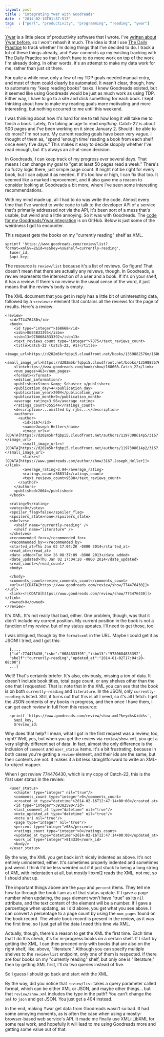 ```yaml
---
layout: post
title : "integrating Ywar with Goodreads"
date  : "2014-02-18T01:37:51Z"
tags  : ["perl", "productivity", "programming", "reading", "ywar"]
---
```

[Ywar](https://github.com/rjbs/Ywar) is a little piece of productivity software
that I wrote.  I've [written about Ywar
before](https://rjbs.cloud/tags/#productivity), so I won't
rehash it much.  The idea is that I use [The Daily Practice](https://tdp.me/)
to track whether I'm doing things that I've decided to do.  I track a lot of
these things already, and Ywar connects up my existing tracking with The Daily
Practice so that I don't have to do more work on top of the work I'm already
doing.  In other words, it's an attempt to make my data work for me, rather
than just sit there.

For quite a while now, only a few of my TDP goals needed manual entry, and most
of them could clearly be automated.  It wasn't clear, though, how to automate
my "keep reading books" tasks.  I knew Goodreads existed, but it seemed like
using Goodreads would be just as much work as using TDP.  Either way, I have to
go to a site and click something for each book.  I kept thinking about how to
make my reading goals more motivating and more interesting, but nothing
occurred to me until this weekend.

I was thinking about how it's hard for me to tell how long it will take me to
finish a book.  Lately, I'm taking an age to read *anything*.  Catch-22 is
about 500 pages and I've been working on it since January 2.  Should I be able
to do more?  I'm not sure.  My current reading goals have been very vague.  I
thought of them as, "spend 'enough time' reading a book from each shelf once
every five days."  This makes it easy to decide sloppily whether I've read
enough, but it's always an all-at-once decision.

In Goodreads, I can keep track of my progress over several days.  That means I
can change my goal to "get at least 50 pages read a week."  There's no fuzzy
logic there, just simple page count.  It might not be right for every book, but
I can adjust it as needed.  If it's too low or high, I can fix that too.  It
seemed like a marked improvement, and it also gave me a reason to consider
looking at Goodreads a bit more, where I've seen some interesting
recommendations.

With my mind made up, all I had to do was write the code.  Almost every time
that I've wanted to write code to talk to the developer API of a service that's
primarily addressed *not* via the API, it's been sort of a mess that's usable,
but weird and a little annoying.  So it was with Goodreads.  The [code for my
Goodreads/Ywar
integration](https://github.com/rjbs/Ywar/blob/master/lib/Ywar/Observer/Goodreads.pm)
is on GitHub.  Below is just some of the weirdness I got to encounter.

This request gets the books on my "currently reading" shelf as XML.

    sprintf 'https://www.goodreads.com/review/list?format=xml&v=2&id=%s&key=%s&shelf=currently-reading',
      $user_id,
      $api_key;

The resource is `review/list` because it's a list of reviews.  Go figure!  That
doesn't mean that there are actually any reivews, though.  In Goodreads, a
review represents the intersection of a user and a book.  If it's on your
shelf, it has a review.  If there's no review in the usual sense of the word,
it just means that the review's body is empty.

The XML document that you get in reply has a little bit of uninteresting data,
followed by a `<reviews>` element that contains all the reviews for the page of
results.  Here's a review:

    <review>
      <id>774476430</id>
      <book>
        <id type="integer">168668</id>
        <isbn>0684833395</isbn>
        <isbn13>9780684833392</isbn13>
        <text_reviews_count type="integer">7875</text_reviews_count>
        <title>Catch-22 (Catch-22, #1)</title>
        <image_url>https://d202m5krfqbpi5.cloudfront.net/books/1359882576m/168668.jpg</image_url>
        <small_image_url>https://d202m5krfqbpi5.cloudfront.net/books/1359882576s/168668.jpg</small_image_url>
        <link>https://www.goodreads.com/book/show/168668.Catch_22</link>
        <num_pages>463</num_pages>
        <format></format>
        <edition_information/>
        <publisher>Simon &amp; Schuster </publisher>
        <publication_day>4</publication_day>
        <publication_year>2004</publication_year>
        <publication_month>9</publication_month>
        <average_rating>3.96</average_rating>
        <ratings_count>355544</ratings_count>
        <description>...omitted by rjbs...</description>
        <authors>
          <author>
            <id>3167</id>
            <name>Joseph Heller</name>
            <image_url><![CDATA[https://d202m5krfqbpi5.cloudfront.net/authors/1197308614p5/3167.jpg]]></image_url>
            <small_image_url><![CDATA[https://d202m5krfqbpi5.cloudfront.net/authors/1197308614p2/3167.jpg]]></small_image_url>
            <link><![CDATA[https://www.goodreads.com/author/show/3167.Joseph_Heller]]></link>
            <average_rating>3.94</average_rating>
            <ratings_count>368314</ratings_count>
            <text_reviews_count>9588</text_reviews_count>
          </author>
        </authors>
        <published>2004</published>
      </book>

      <rating>5</rating>
      <votes>0</votes>
      <spoiler_flag>false</spoiler_flag>
      <spoilers_state>none</spoilers_state>
      <shelves>
        <shelf name="currently-reading" />
        <shelf name="literature" />
      </shelves>
      <recommended_for></recommended_for>
      <recommended_by></recommended_by>
      <started_at>Thu Jan 02 17:04:20 -0800 2014</started_at>
      <read_at></read_at>
      <date_added>Tue Nov 26 08:37:09 -0800 2013</date_added>
      <date_updated>Thu Jan 02 17:04:20 -0800 2014</date_updated>
      <read_count></read_count>
      <body>

      </body>
      <comments_count>review_comments_count</comments_count>
      <url><![CDATA[https://www.goodreads.com/review/show/774476430]]></url>
      <link><![CDATA[https://www.goodreads.com/review/show/774476430]]></link>
      <owned>0</owned>
    </review>

It's XML.  It's not really that bad, either.  One problem, though, was that it
didn't include my current position.  My current position in the book is not a
function of my review, but of my status updates.  I'll need to get those, too.

I was intrigued, though by the `format=xml` in the URL.  Maybe I could get it
as JSON!  I tried, and I got this:

      [...,
      {"id":774476430,"isbn":"0684833395","isbn13":"9780684833392",
      "shelf":"currently-reading","updated_at":"2014-01-02T17:04:20-08:00"}
      ...]

Well!  That's certainly briefer.  It's also, obviously, missing a *ton* of
data.  It doesn't include book titles, total page count, or any shelves other
than the one that I requested.  That is: note that in the XML you can see that
the book is on both `currently-reading` and `literature`.  In the JSON, only
`currently-reading` is listed.  Still, it turns out that this is all I need, so
it's all I fetch.  I get the JSON contents of my books in progress, and then
once I have them, I can get each review in full from this resource:

      sprintf 'https://www.goodreads.com/review/show.xml?key=%s&id=%s',
        $api_key,
        $review_id;

Why does that help?  I mean, what I got in the first request was a review, too,
right?  Well, yes, but when you get the review via `review/show.xml`, you get a
very slightly different set of data.  In fact, almost the only difference is
the inclusion of `comment` and `user_status` items.  It's a bit frustrating,
because in both cases you're getting a `review` element, and their ids are the
same, but their contents are not.  It makes it a bit less straightforward to
write an XML-to-object mapper.

When I get review 774476430, which is my copy of Catch-22, this is the first
user status in the review:

      <user_status>
        <chapter type="integer" nil="true"/>
        <comments_count type="integer">0</comments_count>
        <created_at type="datetime">2014-02-16T12:47:14+00:00</created_at>
        <id type="integer">39382590</id>
        <last_comment_at type="datetime" nil="true"/>
        <note_updated_at type="datetime" nil="true"/>
        <note_uri nil="true"/>
        <page type="integer" nil="true"/>
        <percent type="integer">68</percent>
        <ratings_count type="integer">0</ratings_count>
        <updated_at type="datetime">2014-02-16T12:47:14+00:00</updated_at>
        <work_id type="integer">814330</work_id>
        <body/>
      </user_status>

By the way, the XML you get back isn't nicely indented as above.  It's not
entirely unindented, either.  It's sometimes properly indented and sometimes
just weird.  I think I'd be less weirded out if it just stuck to being a long
string of XML with indentation at all, but mostly libxml2 reads the XML, not
me, so I should shut up.

The important things above are the `page` and `percent` items.  They tell me
how far through the book I am as of that status update.  If I gave a page
number when updating, the `page` element won't have "true" as its `nil`
attribute, and the text content of the element will be a number.  If I gave a
percentage when updatng, as I did above, you get what you see above.  I can
convert a percentage to a page count by using the `num_pages` found on the book
record.  The whole book record is present in the review, as it was the first
time, so I just get all the data I need this time via XML.

Actually, though, there's a reason to get the XML the first time.  Each time
that I do this check, it's for in-progress books on a certain shelf.  If I
start by getting the XML, I can then proceed only with books that are also on
the right shelf, like, above, "literature."  Although you can specify multiple
shelves to the `review/list` endpoint, only one of them is respected.  If there
are four books on my "currently reading" shelf, but only one is "literature,"
then by getting XML first, I'll do two queries instead of five.

So I guess I should go back and start with the XML.

By the way, did you notice that `review/list` takes a query parameter called
format, which can be either XML or JSON, and maybe other things... but that
`review/show.xml` includes the type in the path?  You can't change the `xml` to
`json` and get JSON.  You just get a 404 instead.

In the end, making Ywar get data from Goodreads wasn't so bad.  It had some
annoying moments, as is often the case when using a mostly-browser-based web
service's API.  It made me finally use XML::LibXML for some real work, and
hopefully it will lead to me using Goodreads more and getting some value out of
that.

